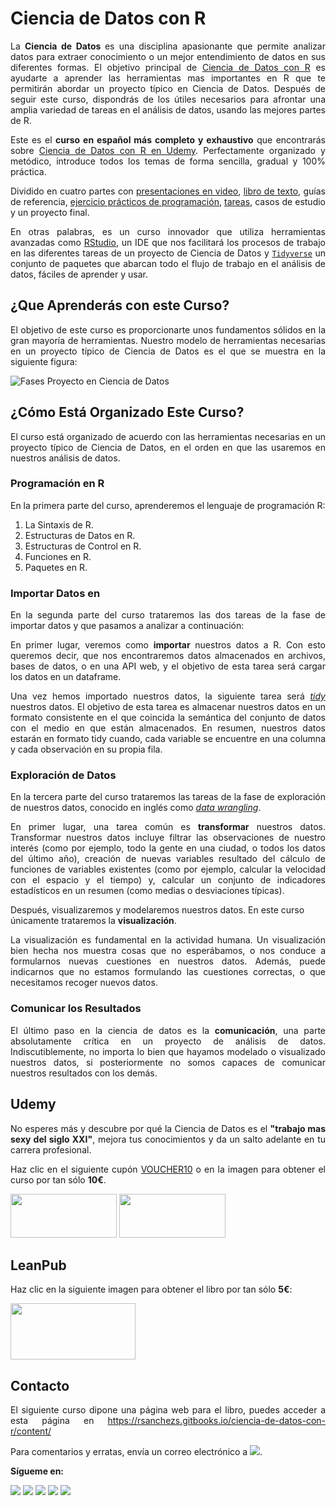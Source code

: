 




# Ciencia de Datos con R



<p align="justify">La <strong>Ciencia de Datos </strong>es una disciplina apasionante que permite analizar datos para extraer conocimiento o un mejor entendimiento de datos en sus diferentes formas. El objetivo principal de <a href=https://www.udemy.com/ciencia-de-datos-con-r target="_blank">Ciencia de Datos con R</a>
 es ayudarte a aprender las herramientas mas importantes en R que te permitirán abordar un proyecto típico en Ciencia de Datos.
Después de seguir este curso, dispondrás de los útiles necesarios para afrontar una amplia variedad de tareas en el análisis de datos, usando las mejores partes de R.</p>


<p align="justify">Este es el <strong>curso en español más completo y exhaustivo</strong> que encontrarás sobre <a href=https://www.udemy.com/ciencia-de-datos-con-r target="_blank">Ciencia de Datos con R en Udemy</a>. Perfectamente organizado y metódico, introduce todos los temas de forma sencilla, gradual y 100% práctica.</p>

<p align="justify">Dividido en cuatro partes con <a href="https://www.youtube.com/playlist?list=PLwMc8F2IRi4U6ZFeMO0PPcypEogkJp2GL" target="_blank">presentaciones en video</a>, <a href=https://leanpub.com/ciencia-de-datos-con-r target="_blank">libro de texto</a>,    guías de referencia, <a href=https://github.com/rsanchezs/programacion-en-r target="_blank">ejercicio prácticos de programación</a>, <a href=https://github.com/rsanchezs/ciencia-datos-con-r-tareas target="_blank">tareas</a>, casos de estudio y un proyecto final.</p>

<p align="justify">En otras palabras, es un curso innovador que utiliza herramientas avanzadas como <a href=https://www.rstudio.com target="_blank">RStudio</a>, un IDE que nos facilitará los procesos de trabajo en las diferentes tareas de un proyecto de Ciencia de Datos y <a href=https://www.tidyverse.org/ target="_blank"><code>Tidyverse</code></a> un conjunto de paquetes que abarcan todo el flujo de trabajo en el análisis de datos, fáciles de aprender y usar.</p>

>
## ¿Que Aprenderás con este Curso?

<p align="justify">El objetivo de este curso es proporcionarte unos fundamentos sólidos en la gran mayoría de herramientas. Nuestro modelo de herramientas necesarias en un proyecto típico de Ciencia de Datos es el que se muestra en la siguiente figura:</p>



![Fases Proyecto en Ciencia de Datos](https://i.imgur.com/DO2BKK7.png)

## ¿Cómo Está Organizado Este Curso?


<p align="justify">El curso está organizado de acuerdo con las herramientas necesarias en un proyecto típico de Ciencia de Datos, en el orden en que las usaremos en nuestros análisis de datos.</p>

### Programación en R

En la primera parte del curso, aprenderemos el lenguaje de programación R:

1. La Sintaxis de R.
2. Estructuras de Datos en R.
3. Estructuras de Control en R.
4. Funciones en R.
5. Paquetes en R.

### Importar Datos en 

<p align="justify">En la segunda parte del curso trataremos las dos tareas de la fase de importar datos y que pasamos a analizar a continuación:</p>

<p align="justify">En primer lugar, veremos como <strong>importar</strong> nuestros datos a R. Con esto queremos decir, que nos encontraremos datos almacenados en archivos, bases de datos, o en una API web, y el objetivo de esta tarea será cargar los datos en un dataframe.</p>

<p align="justify">Una vez hemos importado nuestros datos, la siguiente tarea será <a href=https://en.wikipedia.org/wiki/Tidy_data target="_blank"><i><em>tidy</i></em></a> nuestros datos. El objetivo de esta tarea es almacenar nuestros datos en un formato consistente en el que coincida la semántica del conjunto de datos con el medio en que están almacenados. En resumen, nuestros datos estarán en formato tidy cuando, cada variable se encuentre en una columna y cada observación en su propia fila.</p>


### Exploración de Datos


<p align="justify">En la tercera parte del curso trataremos las tareas de la fase de exploración de nuestros datos, conocido en inglés como <a href=https://en.wikipedia.org/wiki/Data_wrangling target="_blank"><i><em>data wrangling</i></em></a>.</p>

<p align="justify">En primer lugar, una tarea común es <strong>transformar</strong> nuestros datos. Transformar nuestros datos incluye filtrar las observaciones de nuestro interés (como por ejemplo, todo la gente en una ciudad, o todos los datos del último año), creación de nuevas variables resultado del cálculo de funciones de variables existentes (como por ejemplo, calcular la velocidad con el espacio y el tiempo) y, calcular un conjunto de indicadores estadísticos en un resumen (como medias o desviaciones típicas).</p>

Después, visualizaremos y modelaremos nuestros datos. En este curso únicamente trataremos la <strong>visualización</strong>.

<p align="justify">La visualización es fundamental en la actividad humana. Un visualización bien hecha nos muestra cosas que no esperábamos, o nos conduce a formularnos nuevas cuestiones en nuestros datos. Además, puede indicarnos que no estamos formulando las cuestiones correctas, o que necesitamos recoger  nuevos datos.</p>


### Comunicar los Resultados

<p align="justify">El último paso en la ciencia de datos es la <strong>comunicación</strong>, una parte absolutamente crítica en un proyecto de análisis de datos. Indiscutiblemente, no importa lo bien que hayamos modelado o visualizado nuestros datos, si posteriormente no somos capaces de comunicar nuestros resultados con los demás.</p>


## Udemy

<p align="justify">No esperes más y descubre por qué la Ciencia de Datos es el <strong>"trabajo mas sexy del siglo XXI"</strong>, mejora tus conocimientos y da un salto adelante en tu carrera profesional.</p>

<p align="justify">Haz clic en el siguiente cupón <a href="https://www.udemy.com/ciencia-de-datos-con-r/?couponCode=VOUCHER10" target="_blank">VOUCHER10</a> o en la imagen para obtener el curso por tan sólo <strong>10€</strong>.</p>


<a href="https://www.udemy.com/ciencia-de-datos-con-r/?couponCode=VOUCHER10" target="_blank"><img src="https://i.imgur.com/zjjWEWV.png" width="170" height="70"></a>
<a href="https://www.udemy.com/ciencia-de-datos-con-r/?src=sac&kw=cien#instructor-1" target="_blank"><img src="https://imgur.com/Yi2ZFiu.png" width="170" height="70"></a>



## LeanPub

<p align="justify">Haz clic en la siguiente imagen para obtener el libro por tan sólo <strong>5€</strong>:</p>


<a href="https://leanpub.com/ciencia-de-datos-con-r/c/CSI5qnSGUUkL" target="_blank"><img src="https://i.imgur.com/VRMrT0I.png" width="200" height="90"></a>


## Contacto

<p align="justify">El siguiente curso dipone una página web para el libro, puedes acceder a esta página en <a href="https://rsanchezs.gitbooks.io/ciencia-de-datos-con-r/content/" target="_blank">https://rsanchezs.gitbooks.io/ciencia-de-datos-con-r/content/</a></p>

<p align="justify">Para comentarios y erratas, envía un correo electrónico a <a href="mailto:ciencia.datos.con.r@gmail.com" target="_blank"><img src="https://i.imgur.com/PJGlEba.png"></a>.</p>

__Sígueme en:__

<a href="https://plus.google.com/+RubénSánchezSancho?hl=es" target="_blank"><img src="https://i.imgur.com/nFk0c7l.png"></a>
<a href="https://www.linkedin.com/in/ruben-sanchez-sancho-767993139/" target="_blank"><img src="https://i.imgur.com/ccAeFjJ.png"></a>
<a href="https://twitter.com/rsanchezs76" target="_blank"><img src="https://i.imgur.com/DF48Oy0.png"></a>
<a href="https://datasciencesexy.wordpress.com/" target="_blank"><img src="https://i.imgur.com/GqYvC8A.png"></a>
<a href="https://www.youtube.com/channel/UCmM75BqRDZ1_6Ug5fZjD-Dg?view_as=subscriber" target="_blank"><img src="https://i.imgur.com/NmPCBRQ.png"></a>


